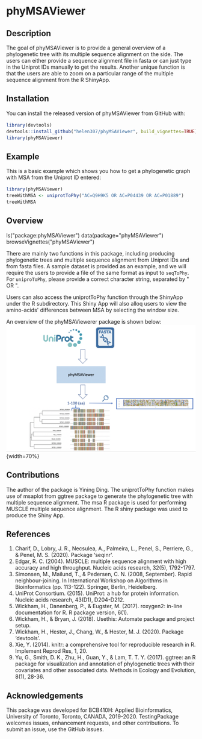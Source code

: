 # phyMSAViewer 

<!-- badges: start -->
<!-- badges: end -->

## Description
The goal of phyMSAViewer is to provide a general overview of a phylogenetic tree with its multiple sequence alignment on the side. The users can either provide a sequence alignment file in fasta or can just type in the Uniprot IDs manually to get the results. Another unique function is that the users are able to zoom on a particular range of the multiple sequence alignment from the R ShinyApp.

## Installation

You can install the released version of phyMSAViewer from GitHub with:

``` r
library(devtools)
devtools::install_github("helen307/phyMSAViewer", build_vignettes=TRUE)
library(phyMSAViewer)
```

## Example

This is a basic example which shows you how to get a phylogenetic graph with MSA from the Uniprot ID entered:

``` r
library(phyMSAViewer)
treeWithMSA <- uniprotToPhy("AC=Q9H9K5 OR AC=P04439 OR AC=P01889")
treeWithMSA
```

## Overview
ls("package:phyMSAViewer")
data(package="phyMSAViewer")
browseVignettes("phyMSAViewer")

There are mainly two functions in this package, including producing phylogenetic trees and multiple sequence alignment from Uniprot IDs and from fasta files. A sample dataset is provided as an example, and we will require the users to provide a file of the same format as input to `seqToPhy`. For `uniproToPhy`, please provide a correct character string, separated by " OR ".

Users can also access the uniprotToPhy function through the ShinyApp under the R subdirectory. This Shiny App will also alloq users to view the amino-acids' differences between MSA by selecting the window size.

An overview of the phyMSAViewerer package is shown below:
![Overview of phyMSAViewer](man/figures/overview.png){width=70%}

## Contributions
The author of the package is Yining Ding. The uniprotToPhy function makes use of msaplot from ggtree package to generate the phylogenetic tree with multiple sequence alignment. The msa R package is used for performing MUSCLE multiple sequence alignment. The R shiny package was used to produce the Shiny App.


## References
1. Charif, D., Lobry, J. R., Necsulea, A., Palmeira, L., Penel, S., Perriere, G., & Penel, M. S. (2020). Package ‘seqinr’.
2. Edgar, R. C. (2004). MUSCLE: multiple sequence alignment with high accuracy and high throughput. Nucleic acids research, 32(5), 1792-1797.
3. Simonsen, M., Mailund, T., & Pedersen, C. N. (2008, September). Rapid neighbour-joining. In International Workshop on Algorithms in Bioinformatics (pp. 113-122). Springer, Berlin, Heidelberg.
4. UniProt Consortium. (2015). UniProt: a hub for protein information. Nucleic acids research, 43(D1), D204-D212.
5. Wickham, H., Danenberg, P., & Eugster, M. (2017). roxygen2: in-line documentation for R. R package version, 6(1).
6. Wickham, H., & Bryan, J. (2018). Usethis: Automate package and project setup.
7. Wickham, H., Hester, J., Chang, W., & Hester, M. J. (2020). Package ‘devtools’.
8. Xie, Y. (2014). knitr: a comprehensive tool for reproducible research in R. Implement Reprod Res, 1, 20.
9. Yu, G., Smith, D. K., Zhu, H., Guan, Y., & Lam, T. T. Y. (2017). ggtree: an R package for visualization and annotation of phylogenetic trees with their covariates and other associated data. Methods in Ecology and Evolution, 8(1), 28-36.

## Acknowledgements
This package was developed for BCB410H: Applied Bioinformatics, University of Toronto, Toronto, CANADA, 2019-2020. TestingPackage welcomes issues, enhancement requests, and other contributions. To submit an issue, use the GitHub issues.
